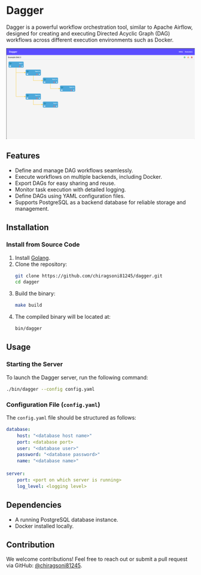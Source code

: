 # Dagger

Dagger is a powerful workflow orchestration tool, similar to Apache Airflow, designed for creating and executing Directed Acyclic Graph (DAG) workflows across different execution environments such as Docker.

![Dagger](./doc/images/dagger.png)

## Features

-   Define and manage DAG workflows seamlessly.
-   Execute workflows on multiple backends, including Docker.
-   Export DAGs for easy sharing and reuse.
-   Monitor task execution with detailed logging.
-   Define DAGs using YAML configuration files.
-   Supports PostgreSQL as a backend database for reliable storage and management.

## Installation

### Install from Source Code

1. Install [Golang](https://go.dev/dl/).
2. Clone the repository:
    ```sh
    git clone https://github.com/chiragsoni81245/dagger.git
    cd dagger
    ```
3. Build the binary:
    ```sh
    make build
    ```
4. The compiled binary will be located at:
    ```sh
    bin/dagger
    ```

## Usage

### Starting the Server

To launch the Dagger server, run the following command:

```sh
./bin/dagger --config config.yaml
```

### Configuration File (`config.yaml`)

The `config.yaml` file should be structured as follows:

```yaml
database:
    host: "<database host name>"
    port: <database port>
    user: "<database user>"
    password: "<database password>"
    name: "<database name>"

server:
    port: <port on which server is running>
    log_level: <logging level>
```

## Dependencies

-   A running PostgreSQL database instance.
-   Docker installed locally.

## Contribution

We welcome contributions! Feel free to reach out or submit a pull request via GitHub: [@chiragsoni81245](https://github.com/chiragsoni81245).

